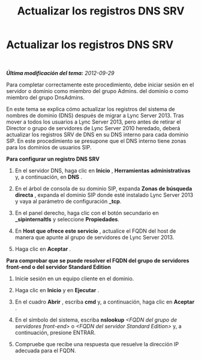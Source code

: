 ﻿---
title: Actualizar los registros DNS SRV
TOCTitle: Actualizar los registros DNS SRV
ms:assetid: 9542b91a-108c-4980-89ec-634905cbbf26
ms:mtpsurl: https://technet.microsoft.com/es-es/library/JJ688139(v=OCS.15)
ms:contentKeyID: 49889390
ms.date: 01/07/2017
mtps_version: v=OCS.15
ms.translationtype: HT
---

# Actualizar los registros DNS SRV

 

_**Última modificación del tema:** 2012-09-29_

Para completar correctamente este procedimiento, debe iniciar sesión en el servidor o dominio como miembro del grupo Admins. del dominio o como miembro del grupo DnsAdmins.

En este tema se explica cómo actualizar los registros del sistema de nombres de dominio (DNS) después de migrar a Lync Server 2013. Tras mover a todos los usuarios a Lync Server 2013, pero antes de retirar el Director o grupo de servidores de Lync Server 2010 heredado, deberá actualizar los registros SRV de DNS en su DNS interno para cada dominio SIP. En este procedimiento se presupone que el DNS interno tiene zonas para los dominios de usuarios SIP.

**Para configurar un registro DNS SRV**

1.  En el servidor DNS, haga clic en **Inicio** , **Herramientas administrativas** y, a continuación, en **DNS** .

2.  En el árbol de consola de su dominio SIP, expanda **Zonas de búsqueda directa** , expanda el dominio SIP donde esté instalado Lync Server 2013 y vaya al parámetro de configuración **\_tcp**.

3.  En el panel derecho, haga clic con el botón secundario en **\_sipinternaltls** y seleccione **Propiedades**.

4.  En **Host que ofrece este servicio** , actualice el FQDN del host de manera que apunte al grupo de servidores de Lync Server 2013.

5.  Haga clic en **Aceptar** .

**Para comprobar que se puede resolver el FQDN del grupo de servidores front-end o del servidor Standard Edition**

1.  Inicie sesión en un equipo cliente en el dominio.

2.  Haga clic en **Inicio** y en **Ejecutar** .

3.  En el cuadro **Abrir** , escriba **cmd** y, a continuación, haga clic en **Aceptar** .

4.  En el símbolo del sistema, escriba **nslookup** *\<FQDN del grupo de servidores front-end\>* o *\<FQDN del servidor Standard Edition\>* y, a continuación, presione ENTRAR.

5.  Compruebe que recibe una respuesta que resuelve la dirección IP adecuada para el FQDN.

